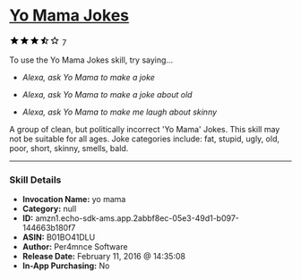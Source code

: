 # [Yo Mama Jokes](http://alexa.amazon.com/#skills/amzn1.echo-sdk-ams.app.2abbf8ec-05e3-49d1-b097-144663b180f7)
![3.6 stars](../../images/ic_star_black_18dp_1x.png)![3.6 stars](../../images/ic_star_black_18dp_1x.png)![3.6 stars](../../images/ic_star_black_18dp_1x.png)![3.6 stars](../../images/ic_star_half_black_18dp_1x.png)![3.6 stars](../../images/ic_star_border_black_18dp_1x.png) 7

To use the Yo Mama Jokes skill, try saying...

* *Alexa, ask Yo Mama to make a joke*

* *Alexa, ask Yo Mama to make a joke about old*

* *Alexa, ask Yo Mama to make me laugh about skinny*

A group of clean, but politically incorrect 'Yo Mama' Jokes.  This skill may not be suitable for all ages.  Joke categories include: fat, stupid, ugly, old, poor, short, skinny, smells, bald.

***

### Skill Details

* **Invocation Name:** yo mama
* **Category:** null
* **ID:** amzn1.echo-sdk-ams.app.2abbf8ec-05e3-49d1-b097-144663b180f7
* **ASIN:** B01BO41DLU
* **Author:** Per4mnce Software
* **Release Date:** February 11, 2016 @ 14:35:08
* **In-App Purchasing:** No
